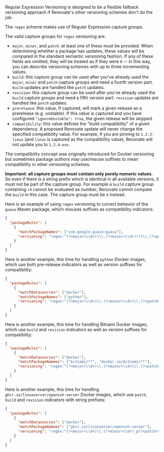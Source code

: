 Regular Expression Versioning is designed to be a flexible fallback versioning approach if Renovate's other versioning schemes don't do the job.

The `regex` scheme makes use of Regular Expression capture groups.

The valid capture groups for `regex` versioning are:

- `major`, `minor`, and `patch`: at least one of these must be provided. When determining whether a package has updates, these values will be compared in the standard semantic versioning fashion. If any of these fields are omitted, they will be treated as if they were `0` -- in this way, you can describe versioning schemes with up to three incrementing values.
- `build`: this capture group can be used after you've already used the `major`, `minor` and `patch` capture groups and need a fourth version part. `build` updates are handled like `patch` updates.
- `revision`: this capture group can be used after you've already used the `build` capture groups and need a fifth version part. `revision` updates are handled like `patch` updates.
- `prerelease`: this value, if captured, will mark a given release as a prerelease (e.g. unstable). If this value is captured and you have configured `"ignoreUnstable": true`, the given release will be skipped.
- `compatibility`: this value defines the "build compatibility" of a given dependency. A proposed Renovate update will never change the specified compatibility value. For example, if you are pinning to `1.2.3-linux` (and `linux` is captured as the compatibility value), Renovate will not update you to `1.2.4-osx`.

The compatibility concept was originally introduced for Docker versioning but sometimes package authors may use/misuse suffixes to mean compatibility in other versioning schemes.

**Important: all capture groups must contain only purely numeric values.** So even if there is a string prefix which is identical in all available versions, it must not be part of the capture group. For example a `build` capture group containing `r4` cannot be evaluated as number; Renovate cannot compare the `build` in this case. The capture group must be `4` instead.

Here is an example of using `regex` versioning to correct behavior of the `guava` Maven package, which misuses suffixes as compatibility indicators:

```json
{
  "packageRules": [
    {
      "matchPackageNames": ["com.google.guava:guava"],
      "versioning": "regex:^(?<major>\\d+)(\\.(?<minor>\\d+))?(\\.(?<patch>\\d+))?(-(?<compatibility>.*))?$"
    }
  ]
}
```

Here is another example, this time for handling `python` Docker images, which use both pre-release indicators as well as version suffixes for compatibility:

```json
{
  "packageRules": [
    {
      "matchDatasources": ["docker"],
      "matchPackageNames": ["python"],
      "versioning": "regex:^(?<major>\\d+)\\.(?<minor>\\d+)\\.(?<patch>\\d+)(?<prerelease>[^.-]+)?(-(?<compatibility>.*))?$"
    }
  ]
}
```

Here is another example, this time for handling Bitnami Docker images, which use `build` and `revision` indicators as well as version suffixes for compatibility:

```json
{
  "packageRules": [
    {
      "matchDatasources": ["docker"],
      "matchPackageNamees": ["bitnami/**", "docker.io/bitnami/**"],
      "versioning": "regex:^(?<major>\\d+)\\.(?<minor>\\d+)\\.(?<patch>\\d+)(?:-(?<compatibility>.+)(?<build>\\d+)-r(?<revision>\\d+))?$"
    }
  ]
}
```

Here is another example, this time for handling `ghcr.io/linuxserver/openssh-server` Docker images, which use `patch`, `build` and `revision` indicators with string prefixes:

```json
{
  "packageRules": [
    {
      "matchDatasources": ["docker"],
      "matchPackageNamees": ["ghcr.io/linuxserver/openssh-server"],
      "versioning": "regex:^(?<major>\\d+)\\.(?<minor>\\d+)_p(?<patch>\\d+)-r(?<build>\\d)-ls(?<revision>.+)$"
    }
  ]
}
```

